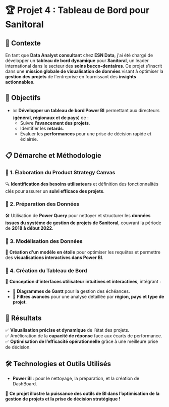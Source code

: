 # 🏆 Projet 4 : Tableau de Bord pour Sanitoral  

## 📌 Contexte  
En tant que **Data Analyst consultant** chez **ESN Data**, j'ai été chargé de développer un **tableau de bord dynamique** pour **Sanitoral**, un leader international dans le secteur des **soins bucco-dentaires**. Ce projet s'inscrit dans une **mission globale de visualisation de données** visant à optimiser la **gestion des projets** de l'entreprise en fournissant des **insights actionnables**.

## 🎯 Objectifs  
- 📊 **Développer un tableau de bord Power BI** permettant aux directeurs (**général, régionaux et de pays**) de :  
  - Suivre **l’avancement des projets**.  
  - Identifier les **retards**.  
  - Évaluer les **performances** pour une prise de décision rapide et éclairée.  

## 📋 Démarche et Méthodologie  

### 🔹 1. Élaboration du Product Strategy Canvas  
🔍 **Identification des besoins utilisateurs** et définition des fonctionnalités clés pour assurer un **suivi efficace des projets**.  

### 🔹 2. Préparation des Données  
🛠️ Utilisation de **Power Query** pour nettoyer et structurer les **données issues du système de gestion de projets de Sanitoral**, couvrant la période de **2018 à début 2022**.  

### 🔹 3. Modélisation des Données  
📌 **Création d'un modèle en étoile** pour optimiser les requêtes et permettre des **visualisations interactives dans Power BI**.  

### 🔹 4. Création du Tableau de Bord  
🎨 **Conception d’interfaces utilisateur intuitives et interactives**, intégrant :  
- 📅 **Diagrammes de Gantt** pour la gestion des échéances.  
- 🔎 **Filtres avancés** pour une analyse détaillée par **région, pays et type de projet**.  

## 🚀 Résultats  

✅ **Visualisation précise et dynamique** de l’état des projets.  
✅ Amélioration de la **capacité de réponse** face aux écarts de performance.  
✅ **Optimisation de l’efficacité opérationnelle** grâce à une meilleure prise de décision.  

## 🛠️ Technologies et Outils Utilisés  
- **Power BI** : pour le nettoyage, la préparation, et la création de DashBoard.
 

🎯 **Ce projet illustre la puissance des outils de BI dans l’optimisation de la gestion de projets et la prise de décision stratégique !**  

